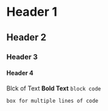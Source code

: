 # Header 1
## Header 2
### Header 3
#### Header 4

Blck of Text
**Bold Text**
`block code`
``` 
box for multiple lines of code 
```
